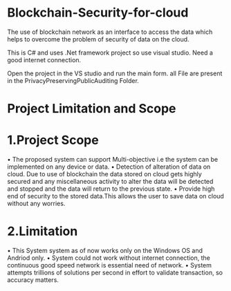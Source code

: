 # Blockchain-Security-for-cloud
The use of blockchain network as an interface to access the data which helps to overcome the problem of security of data on the cloud.

This is C# and uses .Net framework project so use visual studio. Need a good internet connection.

Open the project in the VS studio and run the main form. all File are present in the PrivacyPreservingPublicAuditing Folder.

# Project Limitation and Scope
# 1.Project Scope
• The proposed system can support Multi-objective i.e the system can be implemented on any device or data.
• Detection of alteration of data on cloud. Due to use of blockchain the data
stored on cloud gets highly secured and any miscellaneous activity to alter the
data will be detected and stopped and the data will return to the previous state.
• Provide high end of security to the stored data.This allows the user to save data
on cloud without any worries.
# 2.Limitation
• This System system as of now works only on the Windows OS and Andriod
only.
• System could not work without internet connection, the continuous good speed
network is essential need of network.
• System attempts trillions of solutions per second in effort to validate transaction, so accuracy matters.
